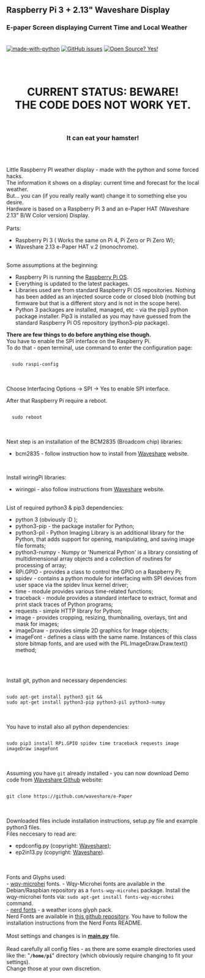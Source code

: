 ## Raspberry Pi 3 + 2.13" Waveshare Display
### E-paper Screen displaying Current Time and Local Weather <br><br>

[![made-with-python](https://img.shields.io/badge/Made%20with-Python-1f425f.svg)](https://www.python.org/)
[![GitHub issues](https://img.shields.io/github/issues/rkruk/RaspberryPiWeatherDisplay)](https://github.com/rkruk/RaspberryPiWeatherDisplay/issues?q=is%3Aopen)
[![Open Source? Yes!](https://badgen.net/badge/Open%20Source%20%3F/Yes%21/blue?icon=github)](https://github.com/rkruk/RaspberryPiWeatherDisplay/)

<br><br>
<h1 align="center"><b>CURRENT STATUS: BEWARE! <br>THE CODE DOES NOT WORK YET.</b></h1><br>
<h3 align="center"><b>It can eat your hamster!</b></h3> 
<br><br>

Little Raspberry PI weather display - made with the python and some forced hacks.<br> 
The information it shows on a display: current time and forecast for the local weather.<br>
But... you can (if you really really want) change it to something else you desire.<br> 
Hardware is based on a Raspberry Pi 3 and an e-Paper HAT (Waveshare 2.13" B/W Color version) Display.<br>
<br>
Parts:<br>
- Raspberry Pi 3 ( Works the same on Pi 4, Pi Zero or Pi Zero W);<br>
- Waveshare 2.13 e-Paper HAT v.2 (monochrome).<br><br>

Some assumptions at the beginning:<br>
- Raspberry Pi is running  the <a href="https://www.raspberrypi.org/downloads/raspberry-pi-os/">Raspberry Pi OS</a>.<br>
- Everything is updated to the latest packages.<br>
- Libraries used are from standard Raspberry Pi OS repositories. Nothing has been added as an injected source code or closed blob (nothing but firmware but that is a different story and is not in the scope here).<br>
- Python 3 packages are installed, managed, etc - via the pip3 python package installer. Pip3 is installed as you may have guessed from the standard Raspberry Pi OS repository (python3-pip package).<br>

<b>There are few things to do before anything else though.</b><br>
You have to enable the SPI interface on the Raspberry Pi.<br>
To do that - open terminal, use command to enter the configuration page:<br>

<code>
  sudo raspi-config
</code><br><br>

Choose Interfacing Options -> SPI -> Yes  to enable SPI interface.<br>

After that Raspberry Pi require a reboot.<br>

<code>
  sudo reboot
</code><br><br>

Next step is an installation of the BCM2835 (Broadcom chip) libraries:<br>
- bcm2835 - follow instruction how to install from <a href="https://www.waveshare.com/wiki/2.13inch_e-Paper_HAT">Waveshare</a> website.
<br>

Install wiringPi libraries:<br>
- wiringpi - also follow instructions from <a href="https://www.waveshare.com/wiki/2.13inch_e-Paper_HAT">Waveshare</a> website.<br>
<br>
List of required python3 & pip3 dependencies:<br>
<ul>
  <li>python 3 (obviously :D ); </li>
  <li>python3-pip - the package installer for Python; </li>
  <li>python3-pil - Python Imaging Library is an additional library for the Python, that adds support for opening, manipulating, and saving image file formats; </li>
  <li>python3-numpy - Numpy or 'Numerical Python' is a library consisting of multidimensional array objects and a collection of routines for processing of array; </li>
  <li>RPi.GPIO - provides a class to control the GPIO on a Raspberry Pi; </li>
  <li>spidev - contains a python module for interfacing with SPI devices from user space via the spidev linux kernel driver; </li>
  <li>time - module provides various time-related functions; </li>
  <li>traceback - module provides a standard interface to extract, format and print stack traces of Python programs; </li>
  <li>requests - simple HTTP library for Python; </li>
  <li>image - provides cropping, resizing, thumbnailing, overlays, tint and mask for images; </li>
  <li>imageDraw - provides simple 2D graphics for Image objects; </li>
  <li>imageFont - defines a class with the same name. Instances of this class store bitmap fonts, and are used with the PIL.ImageDraw.Draw.text() method; </li>
</ul>
<br>
<br>

Install git, python and necessary dependencies:<br>

<code>
sudo apt-get install python3 git && <br>sudo apt-get install python3-pip python3-pil python3-numpy
</code>
<br><br>

You have to install also all python dependencies:<br>

<code>
sudo pip3 install RPi.GPIO spidev time traceback requests image imageDraw imageFont
</code><br><br>

Assuming you have <code>git</code> already installed - you can  now download Demo code from <a href="https://github.com/waveshare/e-Paper">Waveshare Github</a> website:<br>

<code>
git clone https://github.com/waveshare/e-Paper
</code><br><br>

Downloaded files include installation instructions, setup.py file and example python3 files.<br>
Files neccesary to read are:<br>
- epdconfig.py (copyright: <a href="https://www.waveshare.com/wiki/2.13inch_e-Paper_HAT">Waveshare</a>);<br>
- ep2in13.py (copyright: <a href="https://www.waveshare.com/wiki/2.13inch_e-Paper_HAT">Waveshare</a>).<br><br>
<br>
Fonts and Glyphs used:<br>
- <a href="https://github.com/anthonyfok/fonts-wqy-microhei">wqy-microhei</a> fonts. - Wqy-Microhei fonts are available in the Debian/Raspbian repository as a <code>fonts-wqy-microhei</code> package. Install the wqy-microhei fonts via: <code>sudo apt-get install fonts-wqy-microhei</code> command.<br>
- <a href="https://github.com/ryanoasis/nerd-fonts">nerd fonts</a> - a weather icons glyph pack.<br>
  Nerd Fonts are available in <a href="https://github.com/ryanoasis/nerd-fonts">this github repository</a>. You have to follow the installation instructions from the Nerd Fonts README.<br>
<br>
Most settings and changes is in <b><a href="https://github.com/rkruk/RaspberryPiWeatherDisplay/blob/master/main.py">main.py</a></b> file.<br><br>
Read carefully all config files - as there are some example directories used like the: "<b><code>/home/pi</code></b>" directory (which obviously require changing to fit your settings).<br>
Change those at your own discretion.<br>
<br>
